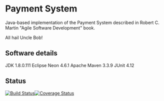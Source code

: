 Payment System 
==============

Java-based implementation of the Payment System described in Robert C. Martin "Agile Software Development" book.

All hail Uncle Bob!


Software details
----------------
JDK 1.8.0.111
Eclipse Neon 4.6.1
Apache Maven 3.3.9
JUnit 4.12


Status
------
[![Build Status](https://travis-ci.org/kaczynskij/payment-system.svg?branch=master)](https://travis-ci.org/kaczynskij/payment-system)[![Coverage Status](https://coveralls.io/repos/github/kaczynskij/payment-system/badge.svg?branch=master)](https://coveralls.io/github/kaczynskij/payment-system?branch=master)